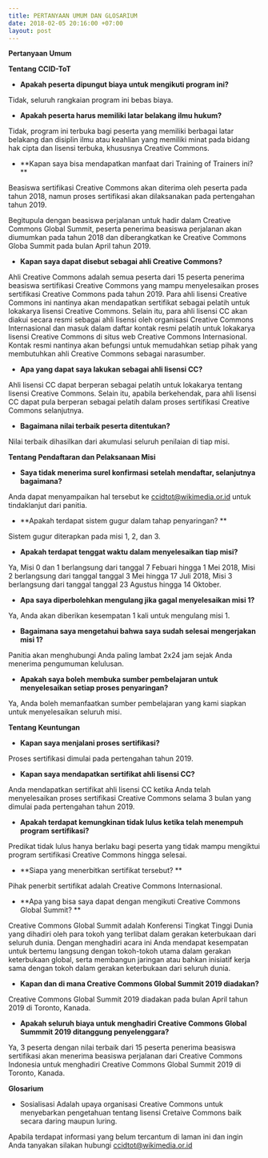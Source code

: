 ```yaml
---
title: PERTANYAAN UMUM DAN GLOSARIUM
date: 2018-02-05 20:16:00 +07:00
layout: post
---
```


**Pertanyaan Umum**

**Tentang CCID-ToT**

* **Apakah peserta dipungut biaya untuk mengikuti program ini?** 
	
Tidak, seluruh rangkaian program ini bebas biaya.

* **Apakah peserta harus memiliki latar belakang ilmu hukum?** 

Tidak, program ini terbuka bagi peserta yang memiliki berbagai latar belakang dan disiplin ilmu atau keahlian yang memiliki minat pada bidang hak cipta dan lisensi terbuka, khususnya Creative Commons.

* **Kapan saya bisa mendapatkan manfaat dari Training of Trainers ini? **

Beasiswa sertifikasi Creative Commons akan diterima oleh peserta pada tahun 2018, namun proses sertifikasi akan dilaksanakan pada pertengahan tahun 2019.

Begitupula dengan beasiswa perjalanan untuk hadir dalam Creative Commons Global Summit, peserta penerima beasiswa perjalanan akan diumumkan pada tahun 2018 dan diberangkatkan ke Creative Commons Globa Summit pada bulan April tahun 2019.

* **Kapan saya dapat disebut sebagai ahli Creative Commons?**  
	
Ahli Creative Commons adalah semua peserta dari 15 peserta penerima beasiswa sertifikasi Creative Commons yang mampu menyelesaikan proses sertifikasi Creative Commons pada tahun 2019. Para ahli lisensi Creative Commons ini nantinya akan mendapatkan sertifikat sebagai pelatih untuk lokakarya lisensi Creative Commons. Selain itu, para ahli lisensi CC akan diakui secara resmi sebagai ahli lisensi oleh organisasi Creative Commons Internasional dan masuk dalam daftar kontak resmi pelatih untuk lokakarya lisensi Creative Commons di situs web Creative Commons Internasional. Kontak resmi nantinya akan befungsi untuk memudahkan setiap pihak yang membutuhkan ahli Creative Commons sebagai narasumber.

* **Apa yang dapat saya lakukan sebagai ahli lisensi CC?**
	
Ahli lisensi CC dapat berperan sebagai pelatih untuk lokakarya tentang lisensi Creative Commons. Selain itu, apabila berkehendak, para ahli lisensi CC dapat pula berperan sebagai pelatih dalam proses sertifikasi Creative Commons selanjutnya.

* **Bagaimana nilai terbaik peserta ditentukan?** 
 	
Nilai terbaik dihasilkan dari akumulasi seluruh penilaian di tiap misi.

**Tentang Pendaftaran dan Pelaksanaan Misi**

* **Saya tidak menerima surel konfirmasi setelah mendaftar, selanjutnya bagaimana?**

Anda dapat menyampaikan hal tersebut ke ccidtot@wikimedia.or.id untuk tindaklanjut dari panitia.

* **Apakah terdapat sistem gugur dalam tahap penyaringan? **

Sistem gugur diterapkan pada misi 1, 2, dan 3. 

* **Apakah terdapat tenggat waktu dalam menyelesaikan tiap misi?**

Ya, Misi 0 dan 1 berlangsung dari tanggal 7 Febuari hingga 1 Mei 2018, Misi 2 berlangsung dari tanggal tanggal 3 Mei hingga 17 Juli 2018, Misi 3 berlangsung dari tanggal tanggal 23 Agustus hingga 14 Oktober.

* **Apa saya diperbolehkan mengulang jika gagal menyelesaikan misi 1?**

Ya, Anda akan diberikan kesempatan 1 kali untuk mengulang misi 1.

* **Bagaimana saya mengetahui bahwa saya sudah selesai mengerjakan misi 1?**

Panitia akan menghubungi Anda paling lambat 2x24 jam sejak Anda menerima pengumuman kelulusan.

* **Apakah saya boleh membuka sumber pembelajaran untuk menyelesaikan setiap proses penyaringan?**

Ya, Anda boleh memanfaatkan sumber pembelajaran yang kami siapkan untuk menyelesaikan seluruh misi.

**Tentang Keuntungan**

* **Kapan saya menjalani proses sertifikasi?** 

Proses sertifikasi dimulai pada pertengahan tahun 2019.

* **Kapan saya mendapatkan sertifikat ahli lisensi CC?**

Anda mendapatkan sertifikat ahli lisensi CC ketika Anda telah menyelesaikan proses sertifikasi Creative Commons selama 3 bulan yang dimulai pada pertengahan tahun 2019.

* **Apakah terdapat kemungkinan tidak lulus ketika telah menempuh program sertifikasi?**

Predikat tidak lulus hanya berlaku bagi peserta yang tidak mampu mengiktui program sertifikasi Creative Commons hingga selesai.

* **Siapa yang menerbitkan sertifikat tersebut? **

Pihak penerbit sertifikat adalah Creative Commons Internasional.

* **Apa yang bisa saya dapat dengan mengikuti Creative Commons Global Summit? **

Creative Commons Global Summit adalah Konferensi Tingkat Tinggi Dunia yang dihadiri oleh para tokoh yang terlibat dalam gerakan keterbukaan dari seluruh dunia. Dengan menghadiri acara ini Anda mendapat kesempatan untuk bertemu langsung dengan tokoh-tokoh utama dalam gerakan keterbukaan global, serta membangun jaringan atau bahkan inisiatif kerja sama dengan tokoh dalam gerakan keterbukaan dari seluruh dunia.

* **Kapan dan di mana Creative Commons Global Summit 2019 diadakan?**

Creative Commons Global Summit 2019 diadakan pada bulan April tahun 2019 di Toronto, Kanada.

* **Apakah seluruh biaya untuk menghadiri Creative Commons Global Summmit 2019 ditanggung penyelenggara?**

Ya, 3 peserta dengan nilai terbaik dari 15 peserta penerima beasiswa sertifikasi akan menerima beasiswa perjalanan dari Creative Commons Indonesia untuk menghadiri Creative Commons Global Summit 2019 di Toronto, Kanada.

**Glosarium**

* Sosialisasi
Adalah upaya organisasi Creative Commons untuk menyebarkan pengetahuan tentang lisensi Cretaive Commons baik secara daring maupun luring.


Apabila terdapat informasi yang belum tercantum di laman ini dan ingin Anda tanyakan silakan hubungi ccidtot@wikimedia.or.id